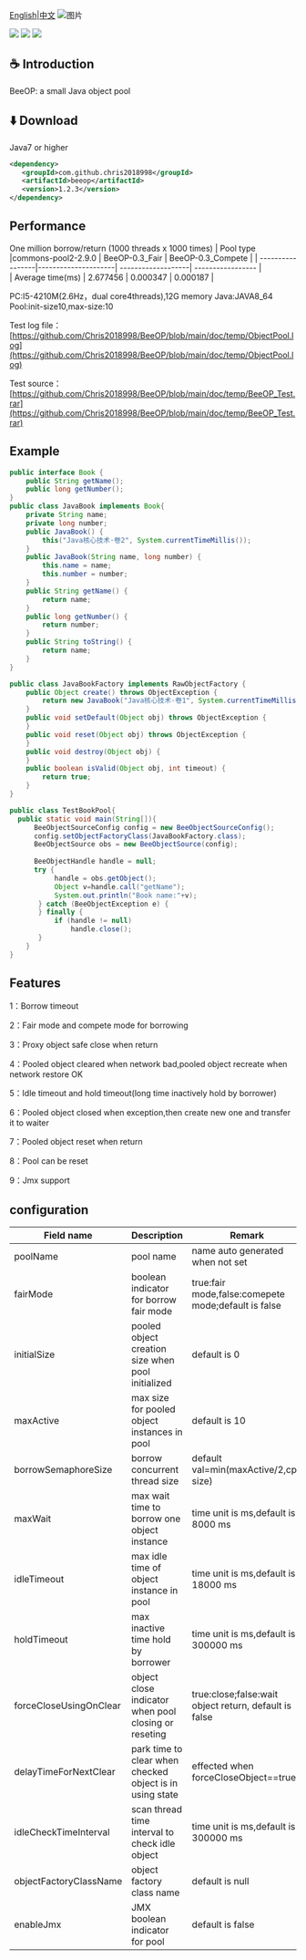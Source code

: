 <a href="https://github.com/Chris2018998/BeeOP/blob/master/README.md">English</a>|<a href="https://github.com/Chris2018998/BeeOP/blob/master/README-ZH.md">中文</a>
![图片](https://user-images.githubusercontent.com/32663325/154847136-10e241ae-af4c-478a-a608-aaa685e0464b.png)
<p align="left">
 <a><img src="https://img.shields.io/badge/JDK-1.7+-green.svg"></a>
 <a><img src="https://img.shields.io/badge/License-LGPL%202.1-blue.svg"></a>
 <a><img src="https://maven-badges.herokuapp.com/maven-central/com.github.chris2018998/beeop/badge.svg"></a>
</p> 

## :coffee: Introduction 

BeeOP: a small Java object pool

## :arrow_down: Download 
Java7 or higher
```xml
<dependency>
   <groupId>com.github.chris2018998</groupId>
   <artifactId>beeop</artifactId>
   <version>1.2.3</version>
</dependency>
```

## Performance 

One million borrow/return (1000 threads x 1000 times)
|    Pool type     |commons-pool2-2.9.0  |  BeeOP-0.3_Fair    | BeeOP-0.3_Compete |
| -----------------|---------------------| -------------------| ----------------- |  
| Average time(ms) | 2.677456            | 0.000347           |  0.000187         |

PC:I5-4210M(2.6Hz，dual core4threads),12G memory Java:JAVA8_64 Pool:init-size10,max-size:10

Test log file：[https://github.com/Chris2018998/BeeOP/blob/main/doc/temp/ObjectPool.log](https://github.com/Chris2018998/BeeOP/blob/main/doc/temp/ObjectPool.log)

Test source：[https://github.com/Chris2018998/BeeOP/blob/main/doc/temp/BeeOP_Test.rar](https://github.com/Chris2018998/BeeOP/blob/main/doc/temp/BeeOP_Test.rar)

## Example

```java
public interface Book {
    public String getName();
    public long getNumber();
}
public class JavaBook implements Book{
    private String name;
    private long number;
    public JavaBook() {
        this("Java核心技术·卷2", System.currentTimeMillis());
    }
    public JavaBook(String name, long number) {
        this.name = name;
        this.number = number;
    }
    public String getName() {
        return name;
    }
    public long getNumber() {
        return number;
    }
    public String toString() {
        return name;
    }
}
```
 
```java
public class JavaBookFactory implements RawObjectFactory {
    public Object create() throws ObjectException {
        return new JavaBook("Java核心技术·卷1", System.currentTimeMillis());
    }
    public void setDefault(Object obj) throws ObjectException {
    }
    public void reset(Object obj) throws ObjectException {
    }
    public void destroy(Object obj) {
    }
    public boolean isValid(Object obj, int timeout) {
        return true;
    }
}
 ```
 
 ```java
 public class TestBookPool{
   public static void main(String[]){
       BeeObjectSourceConfig config = new BeeObjectSourceConfig();
       config.setObjectFactoryClass(JavaBookFactory.class);
       BeeObjectSource obs = new BeeObjectSource(config);
       
       BeeObjectHandle handle = null;
       try {
            handle = obs.getObject();
            Object v=handle.call("getName");
            System.out.println("Book name:"+v);
        } catch (BeeObjectException e) {
        } finally {
            if (handle != null)
                handle.close();
        }
     }
 }
 
```

## Features

1：Borrow timeout

2：Fair mode and compete mode for borrowing 

3：Proxy object safe close when return

4：Pooled object cleared when network bad,pooled object recreate when network restore OK

5：Idle timeout and hold timeout(long time inactively hold by borrower)

6：Pooled object closed when exception,then create new one and transfer it to waiter

7：Pooled object reset when return

8：Pool can be reset

9：Jmx support

## configuration

|     Field name         |       Description                               |   Remark                                                    |
| ---------------------  | ------------------------------------------------| -----------------------------------------------------------|
|poolName               |pool name                                         | name auto generated when not set                          |
|fairMode               |boolean indicator for borrow fair mode           |true:fair mode,false:comepete mode;default is false         |
|initialSize            |pooled object creation size when pool initialized|default is 0                                                |
|maxActive              |max size for pooled object instances in pool     |default is 10                                               | 
|borrowSemaphoreSize    |borrow concurrent thread size                    |default val=min(maxActive/2,cpu size)                       |                     
|maxWait                |max wait time to borrow one object instance      |time unit is ms,default is 8000 ms                          |                     
|idleTimeout            |max idle time of object instance in pool         |time unit is ms,default is 18000 ms                         |  
|holdTimeout            |max inactive time hold by borrower               |time unit is ms,default is 300000 ms                        |  
|forceCloseUsingOnClear |object close indicator when pool closing or reseting|true:close;false:wait object return, default is false    |          
|delayTimeForNextClear   |park time to clear when checked object is in using state|effected  when forceCloseObject==true               |                     
|idleCheckTimeInterval   |scan thread time interval to check idle object |time unit is ms,default is 300000 ms                         |
|objectFactoryClassName  |object factory class name                      |default is null                                              |
|enableJmx               |JMX boolean indicator for pool                 |default is false                                             |
